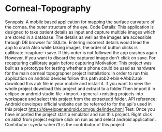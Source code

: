 
# Corneal-Topography
Synopsis: A mobile based application  for mapping the surface curvature of the cornea, the outer structure of the eye.
Code Details: This application is designed to take patient details as input and capture multiple images which are stored in a database.
The details as well as the images are accessible through DB browser for SQLite.
Entering incorrect details would lead the app to crash
Also while taking images, the order of button clicks is callibrate->capture->save. If this order is not followed the app crashes again
However, if you want to discard the captured image don't click on save.
For recapturing callibrate again before capturing
Motivation: This project was built as a prototype for testing whether a phone could be used as hardware for the main corneal topographer project
Installation: In order to run this application on android devices follow this path abb2->bin->Abb2.apk download this apk file in your mobile and install it.
If you want to view the whole project download this project and extract to a folder.Then import it in eclipse or android studio file->import->general->existing projects into workspace and select this project from the extractedd folder.
API reference: Android developes official website can be referred to for the api's used in this project https://developer.android.com/guide/index.html
Test: Once you have imported the project start a emulator and run this project. Right click on abb2 from project explore click on run as and select android application. 
Contributor: syeda-saher73 is the contributor of this project.
